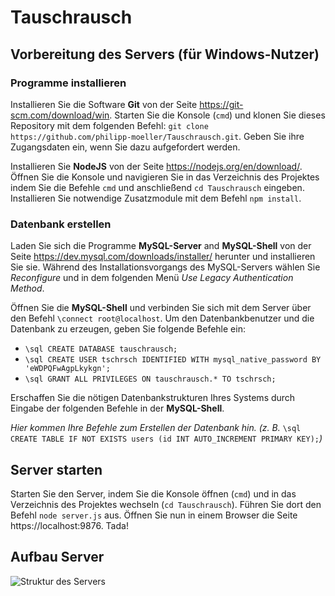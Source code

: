 # Tauschrausch

## Vorbereitung des Servers (für Windows-Nutzer)

### Programme installieren

Installieren Sie die Software **Git** von der Seite https://git-scm.com/download/win. Starten Sie die Konsole (`cmd`) und klonen Sie dieses Repository mit dem folgenden Befehl: `git clone https://github.com/philipp-moeller/Tauschrausch.git`. Geben Sie ihre Zugangsdaten ein, wenn Sie dazu aufgefordert werden.

Installieren Sie **NodeJS** von der Seite https://nodejs.org/en/download/. Öffnen Sie die Konsole und navigieren Sie in das Verzeichnis des Projektes indem Sie die Befehle `cmd` und anschließend `cd Tauschrausch` eingeben. Installieren Sie notwendige Zusatzmodule mit dem Befehl `npm install`.

### Datenbank erstellen

Laden Sie sich die Programme **MySQL-Server** and **MySQL-Shell** von der Seite https://dev.mysql.com/downloads/installer/ herunter und installieren Sie sie. Während des Installationsvorgangs des MySQL-Servers wählen Sie *Reconfigure* und in dem folgenden Menü *Use Legacy Authentication Method*.

Öffnen Sie die **MySQL-Shell** und verbinden Sie sich mit dem Server über den Befehl `\connect root@localhost`. Um den Datenbankbenutzer und die Datenbank zu erzeugen, geben Sie folgende Befehle ein:

- `\sql CREATE DATABASE tauschrausch;`
- `\sql CREATE USER tschrsch IDENTIFIED WITH mysql_native_password BY 'eWDPQFwAgpLkykgn';`
- `\sql GRANT ALL PRIVILEGES ON tauschrausch.* TO tschrsch;`

Erschaffen Sie die nötigen Datenbankstrukturen Ihres Systems durch Eingabe der folgenden Befehle in der **MySQL-Shell**.

*Hier kommen Ihre Befehle zum Erstellen der Datenbank hin. (z. B.* `\sql CREATE TABLE IF NOT EXISTS users (id INT AUTO_INCREMENT PRIMARY KEY);`*)*

## Server starten

Starten Sie den Server, indem Sie die Konsole öffnen (`cmd`) und in das Verzeichnis des Projektes wechseln (`cd Tauschrausch`). Führen Sie dort den Befehl `node server.js` aus. Öffnen Sie nun in einem Browser die Seite https://localhost:9876. Tada!

## Aufbau Server
![Struktur des Servers](https://raw.githubusercontent.com/philipp-moeller/Tauschrausch/main/meta/diagram.png)
